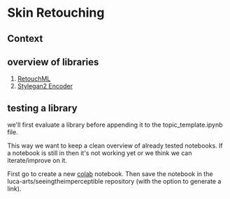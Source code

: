 # Skin Retouching

## Context

## overview of libraries

1. [RetouchML](https://github.com/ju-leon/RetouchML)
2. [Stylegan2 Encoder](https://github.com/robertluxemburg/stylegan2encoder)

## testing a library

we'll first evaluate a library before appending it to the topic_template.ipynb file.

This way we want to keep a clean overview of already tested notebooks. If a notebook is still in <tests> then it's not working yet or we think we can iterate/improve on it.

First go to create a new [colab](https://colab.research.google.com) notebook. Then save the notebook in the luca-arts/seeingtheimperceptible repository (with the option to generate a link).
